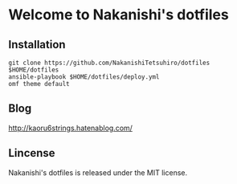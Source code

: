 # Welcome to Nakanishi's dotfiles

## Installation

    git clone https://github.com/NakanishiTetsuhiro/dotfiles $HOME/dotfiles
    ansible-playbook $HOME/dotfiles/deploy.yml
    omf theme default

## Blog

http://kaoru6strings.hatenablog.com/

## Lincense

Nakanishi's dotfiles is released under the MIT license.

